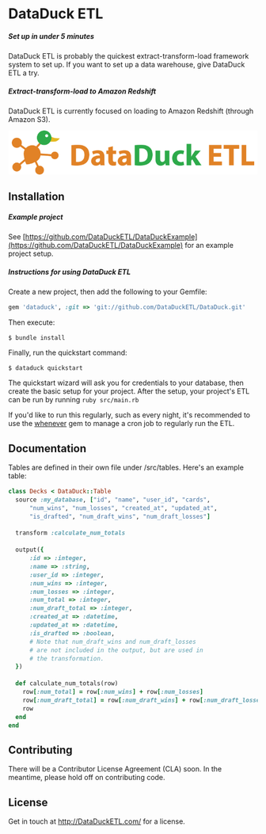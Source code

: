 # DataDuck ETL

##### Set up in under 5 minutes

DataDuck ETL is probably the quickest extract-transform-load framework system to set up. If you want to set up a data warehouse, give DataDuck ETL a try.

##### Extract-transform-load to Amazon Redshift

DataDuck ETL is currently focused on loading to Amazon Redshift (through Amazon S3).

![DataDuck ETL](static/logo.png "DataDuck ETL")

## Installation

##### Example project

See [https://github.com/DataDuckETL/DataDuckExample](https://github.com/DataDuckETL/DataDuckExample) for an example project setup.

##### Instructions for using DataDuck ETL

Create a new project, then add the following to your Gemfile:

```ruby
gem 'dataduck', :git => 'git://github.com/DataDuckETL/DataDuck.git'
```

Then execute:

    $ bundle install

Finally, run the quickstart command:

    $ dataduck quickstart

The quickstart wizard will ask you for credentials to your database, then create the basic setup for your project. After the setup, your project's ETL can be run by running `ruby src/main.rb`

If you'd like to run this regularly, such as every night, it's recommended to use the [whenever](https://github.com/javan/whenever) gem to manage a cron job to regularly run the ETL.

## Documentation

Tables are defined in their own file under /src/tables. Here's an example table:

```ruby
class Decks < DataDuck::Table
  source :my_database, ["id", "name", "user_id", "cards",
      "num_wins", "num_losses", "created_at", "updated_at",
      "is_drafted", "num_draft_wins", "num_draft_losses"]

  transform :calculate_num_totals

  output({
      :id => :integer,
      :name => :string,
      :user_id => :integer,
      :num_wins => :integer,
      :num_losses => :integer,
      :num_total => :integer,
      :num_draft_total => :integer,
      :created_at => :datetime,
      :updated_at => :datetime,
      :is_drafted => :boolean,
      # Note that num_draft_wins and num_draft_losses
      # are not included in the output, but are used in
      # the transformation.
  })

  def calculate_num_totals(row)
    row[:num_total] = row[:num_wins] + row[:num_losses]
    row[:num_draft_total] = row[:num_draft_wins] + row[:num_draft_losses]
    row
  end
end
```

## Contributing

There will be a Contributor License Agreement (CLA) soon. In the meantime, please hold off on contributing code.

## License

Get in touch at http://DataDuckETL.com/ for a license.
